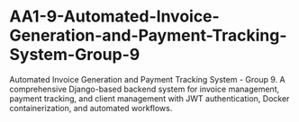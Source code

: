 # AA1-9-Automated-Invoice-Generation-and-Payment-Tracking-System-Group-9
Automated Invoice Generation and Payment Tracking System - Group 9. A comprehensive Django-based backend system for invoice management, payment tracking, and client management with JWT authentication, Docker containerization, and automated workflows.
